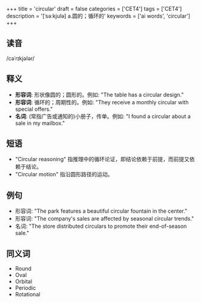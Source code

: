 +++
title = 'circular'
draft = false
categories = ['CET4']
tags = ['CET4']
description = '[ˈsəːkjulə] a.圆的；循环的'
keywords = ['ai words', 'circular']
+++

## 读音
/cəˈrɪkjələr/

## 释义
- **形容词**: 形状像圆的；圆形的。例如: "The table has a circular design."
- **形容词**: 循环的；周期性的。例如: "They receive a monthly circular with special offers."
- **名词**: (常指广告或通知的)小册子，传单。例如: "I found a circular about a sale in my mailbox."

## 短语
- "Circular reasoning" 指推理中的循环论证，即结论依赖于前提，而前提又依赖于结论。
- "Circular motion" 指沿圆形路径的运动。

## 例句
- 形容词: "The park features a beautiful circular fountain in the center."
- 形容词: "The company's sales are affected by seasonal circular trends."
- 名词: "The store distributed circulars to promote their end-of-season sale."

## 同义词
- Round
- Oval
- Orbital
- Periodic
- Rotational
